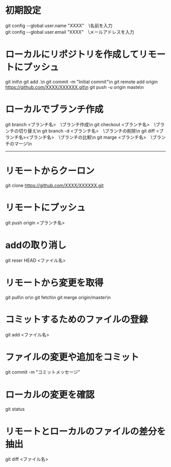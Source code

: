 # 初期設定
git config --global user.name "XXXX"　\\名前を入力  
git config --global user.email "XXXX"　\\メールアドレスを入力  

# ローカルにリポジトリを作成してリモートにプッシュ
git init\n
git add .\n
git commit -m "Initial commit"\n
git remote add origin https://github.com/XXXX/XXXXXX.git\n
git push -u origin maste\n

# ローカルでブランチ作成
git branch <ブランチ名>　\\ブランチ作成\n
git checkout <ブランチ名>　\\ブランチの切り替え\n
git branch -d <ブランチ名>　\\ブランチの削除\n
git diff <ブランチ名><ブランチ名>　\\ブランチの比較\n
git marge <ブランチ名>　\\ブランチのマージ\n

-----------------------------------------------------

# リモートからクーロン
git clone https://github.com/XXXX/XXXXXX.git

# リモートにプッシュ
git push origin <ブランチ名>

# addの取り消し
git reser HEAD <ファイル名>

# リモートから変更を取得
git pull\n
or\n
git fetch\n
git merge origin/master\n

# コミットするためのファイルの登録
git add <ファイル名>

# ファイルの変更や追加をコミット
git commit -m "コミットメッセージ"

# ローカルの変更を確認
git status

# リモートとローカルのファイルの差分を抽出
git diff <ファイル名>
